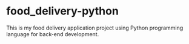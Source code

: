 # food_delivery-python

 This is my food delivery application project using Python programming language for back-end development.
